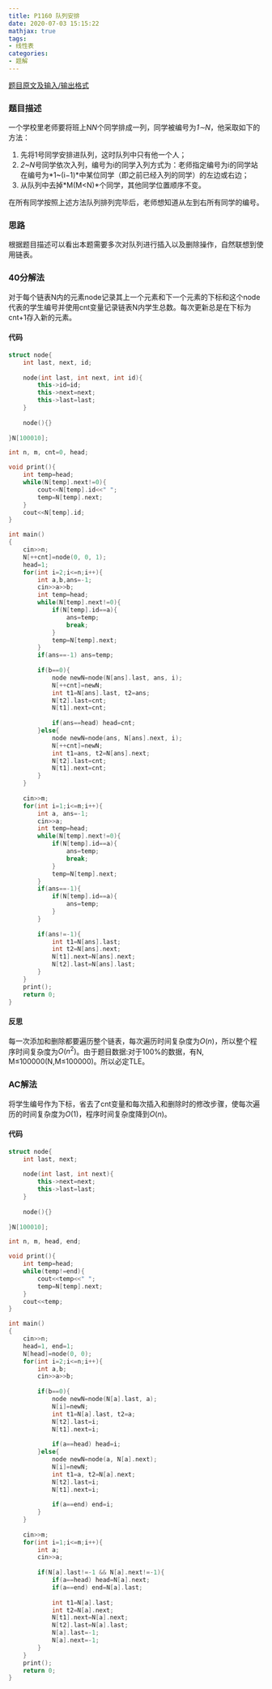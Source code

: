 ```yaml
---
title: P1160 队列安排
date: 2020-07-03 15:15:22
mathjax: true
tags:
- 线性表
categories:
- 题解
---
```


[题目原文及输入/输出格式](https://www.luogu.com.cn/problem/P1160)

### 题目描述

一个学校里老师要将班上N*N*个同学排成一列，同学被编号为*1∼N*，他采取如下的方法：

1. 先将1号同学安排进队列，这时队列中只有他一个人；
2. *2~N*号同学依次入列，编号为i的同学入列方式为：老师指定编号为i的同学站在编号为*1~(i−1)*中某位同学（即之前已经入列的同学）的左边或右边；
3. 从队列中去掉*M(M<N)*个同学，其他同学位置顺序不变。

在所有同学按照上述方法队列排列完毕后，老师想知道从左到右所有同学的编号。

<!--more-->

### 思路

根据题目描述可以看出本题需要多次对队列进行插入以及删除操作，自然联想到使用链表。



### 40分解法

对于每个链表N内的元素node记录其上一个元素和下一个元素的下标和这个node代表的学生编号并使用cnt变量记录链表N内学生总数。每次更新总是在下标为cnt+1存入新的元素。

#### 代码

```cpp
struct node{
	int last, next, id;
	
	node(int last, int next, int id){
		this->id=id;
		this->next=next;
		this->last=last;
	}
	
	node(){}
	
}N[100010];

int n, m, cnt=0, head; 

void print(){
	int temp=head;
	while(N[temp].next!=0){
		cout<<N[temp].id<<" ";
		temp=N[temp].next;
	}
	cout<<N[temp].id;
}

int main()
{
	cin>>n;
	N[++cnt]=node(0, 0, 1);
	head=1;
	for(int i=2;i<=n;i++){
		int a,b,ans=-1;
		cin>>a>>b;
		int temp=head;
		while(N[temp].next!=0){
			if(N[temp].id==a){
				ans=temp;
				break;
			}
			temp=N[temp].next;
		}
		if(ans==-1) ans=temp;
		
		if(b==0){
			node newN=node(N[ans].last, ans, i);
			N[++cnt]=newN;
			int t1=N[ans].last, t2=ans;
			N[t2].last=cnt;
			N[t1].next=cnt;
			
			if(ans==head) head=cnt;
		}else{
			node newN=node(ans, N[ans].next, i);
			N[++cnt]=newN;
			int t1=ans, t2=N[ans].next;
			N[t2].last=cnt;
			N[t1].next=cnt;
		}
	}
	
	cin>>m;
	for(int i=1;i<=m;i++){
		int a, ans=-1;
		cin>>a;
		int temp=head;
		while(N[temp].next!=0){
			if(N[temp].id==a){
				ans=temp;
				break;
			}
			temp=N[temp].next;
		}
		if(ans==-1){
			if(N[temp].id==a){
				ans=temp;
			}
		}
		
		if(ans!=-1){
			int t1=N[ans].last;
			int t2=N[ans].next;
			N[t1].next=N[ans].next;
			N[t2].last=N[ans].last;
		}
	}
	print();
    return 0;
}
```

#### 反思

每一次添加和删除都要遍历整个链表，每次遍历时间复杂度为$O(n)$，所以整个程序时间复杂度为$O(n^2)$。由于题目数据:对于100%的数据，有N, M≤100000(N,M≤100000)。所以必定TLE。




### AC解法

将学生编号作为下标，省去了cnt变量和每次插入和删除时的修改步骤，使每次遍历的时间复杂度为$O(1)$，程序时间复杂度降到$O(n)$。



#### 代码

```cpp
struct node{
	int last, next;
	
	node(int last, int next){
		this->next=next;
		this->last=last;
	}
	
	node(){}
	
}N[100010];

int n, m, head, end; 

void print(){
	int temp=head;
	while(temp!=end){
		cout<<temp<<" ";
		temp=N[temp].next;
	}
	cout<<temp;
}

int main()
{
	cin>>n;
	head=1, end=1;
	N[head]=node(0, 0);
	for(int i=2;i<=n;i++){
		int a,b;
		cin>>a>>b;
		
		if(b==0){
			node newN=node(N[a].last, a);
			N[i]=newN;
			int t1=N[a].last, t2=a;
			N[t2].last=i;
			N[t1].next=i;
			
			if(a==head) head=i;
		}else{
			node newN=node(a, N[a].next);
			N[i]=newN;
			int t1=a, t2=N[a].next;
			N[t2].last=i;
			N[t1].next=i;
			
			if(a==end) end=i;
		}
	}
	
	cin>>m;
	for(int i=1;i<=m;i++){
		int a;
		cin>>a;
		
		if(N[a].last!=-1 && N[a].next!=-1){
			if(a==head) head=N[a].next;
			if(a==end) end=N[a].last;
			
			int t1=N[a].last;
			int t2=N[a].next;
			N[t1].next=N[a].next;
			N[t2].last=N[a].last;
			N[a].last=-1;
			N[a].next=-1;
		}
	}
	print();
    return 0;
}
```

